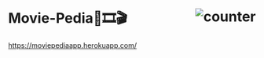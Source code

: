 # Movie-Pedia🎥🎞️🎬<img src="https://img.shields.io/website?down_color=red&style=for-the-badge&url=https://moviepediaapp.herokuapp.com/" alt="counter" align="right"/>

https://moviepediaapp.herokuapp.com/
